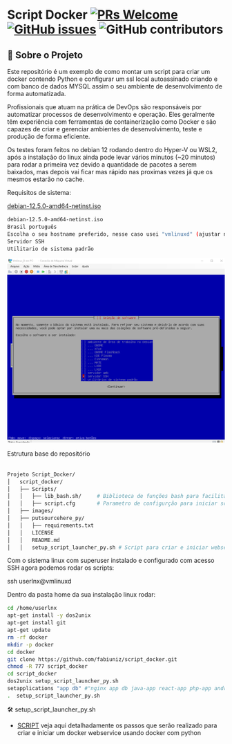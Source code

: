 
# Script Docker [![PRs Welcome](https://img.shields.io/badge/PRs-welcome-brightgreen.svg?style=flat-square)](http://makeapullrequest.com) [![GitHub issues](https://img.shields.io/github/issues/fabiuniz/repo.svg)](https://github.com/fabiuniz/repo/issues) ![GitHub contributors](https://img.shields.io/github/contributors/fabiuniz/repo.svg)

## 🚀 Sobre o Projeto
Este repositório é um exemplo de como montar um script para criar um docker contendo Python e configurar um ssl local autoassinado criando e com banco de dados MYSQL assim o seu ambiente de desenvolvimento de forma automatizada.

Profissionais que atuam na prática de DevOps são responsáveis por automatizar processos de desenvolvimento e operação. Eles geralmente têm experiência com ferramentas de containerização como Docker e são capazes de criar e gerenciar ambientes de desenvolvimento, teste e produção de forma eficiente.

Os testes foram feitos no debian 12 rodando dentro do Hyper-V ou WSL2, após a instalação do linux ainda pode levar vários minutos (~20 minutos) para rodar a primeira vez devido a quantidade de pacotes a serem baixados, mas depois vai ficar mas rápido nas proximas vezes já que os mesmos estarão no cache.<br> 

Requisitos de sistema:

[debian-12.5.0-amd64-netinst.iso](https://get.debian.org/images/archive/12.5.0/amd64/iso-cd/debian-12.5.0-amd64-netinst.iso)

```bash
debian-12.5.0-amd64-netinst.iso
Brasil português
Escolha o seu hostname preferido, nesse caso usei "vmlinuxd" (ajustar no arquivo script.cfg) 
Servidor SSH
Utilitario de sistema padrão
```
![Distribuição linux](images/debian-12.5.0-amd64-netinst.png)

Estrutura base do repositório 

```bash

Projeto Script_Docker/
│   script_docker/
│   ├── Scripts/
│   │   ├── lib_bash.sh/     # Biblioteca de funções bash para facilitar reusando rotinas
│   │   ├── script.cfg       # Parametro de configurção para iniciar script
│   ├── images/
│   ├── putsourcehere_py/
│   │   ├── requirements.txt
│   │   LICENSE
│   │   README.md
│   │   setup_script_launcher_py.sh # Script para criar e iniciar webservice usando docker  

``````

Com o sistema linux com superuser instalado e configurado com acesso SSH agora podemos rodar os scripts:

ssh userlnx@vmlinuxd

Dentro da pasta home da sua instalação linux rodar: 

```bash
cd /home/userlnx
apt-get install -y dos2unix
apt-get install git
apt-get update
rm -rf docker
mkdir -p docker
cd docker
git clone https://github.com/fabiuniz/script_docker.git
chmod -R 777 script_docker
cd script_docker
dos2unix setup_script_launcher_py.sh
setapplications "app db" #"nginx app db java-app react-app php-app android-dev android-emulator"
.  setup_script_launcher_py.sh

```

🛠️ setup_script_launcher_py.sh<br> 
- [SCRIPT](putsourcehere_py) veja aqui detalhadamente os passos que serão realizado para criar e iniciar um docker webservice usando docker com python <br>
